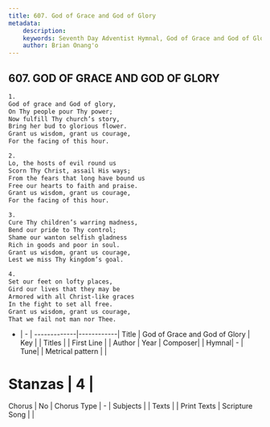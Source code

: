 ```yaml
---
title: 607. God of Grace and God of Glory
metadata:
    description: 
    keywords: Seventh Day Adventist Hymnal, God of Grace and God of Glory, , 
    author: Brian Onang'o
---
```



## 607. GOD OF GRACE AND GOD OF GLORY

```txt
1.
God of grace and God of glory,
On Thy people pour Thy power;
Now fulfill Thy church’s story,
Bring her bud to glorious flower.
Grant us wisdom, grant us courage,
For the facing of this hour.

2.
Lo, the hosts of evil round us
Scorn Thy Christ, assail His ways;
From the fears that long have bound us
Free our hearts to faith and praise.
Grant us wisdom, grant us courage,
For the facing of this hour.

3.
Cure Thy children’s warring madness,
Bend our pride to Thy control;
Shame our wanton selfish gladness
Rich in goods and poor in soul.
Grant us wisdom, grant us courage,
Lest we miss Thy kingdom’s goal.

4.
Set our feet on lofty places,
Gird our lives that they may be
Armored with all Christ-like graces
In the fight to set all free.
Grant us wisdom, grant us courage,
That we fail not man nor Thee.
```

- |   -  |
-------------|------------|
Title | God of Grace and God of Glory |
Key |  |
Titles |  |
First Line |  |
Author | 
Year | 
Composer|  |
Hymnal|  - |
Tune|  |
Metrical pattern | |
# Stanzas | 4 |
Chorus | No |
Chorus Type | - |
Subjects |  |
Texts |  |
Print Texts | 
Scripture Song |  |
  
